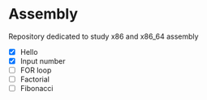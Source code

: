 # Assembly

Repository dedicated to study x86 and x86_64 assembly

- [x] Hello
- [x] Input number
- [ ] FOR loop
- [ ] Factorial
- [ ] Fibonacci
